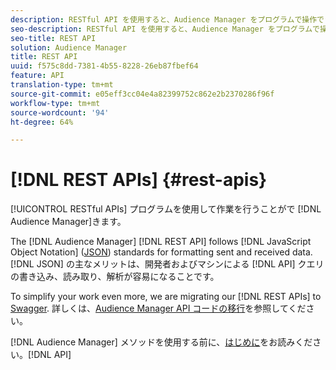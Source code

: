 ```yaml
---
description: RESTful API を使用すると、Audience Manager をプログラムで操作できます。
seo-description: RESTful API を使用すると、Audience Manager をプログラムで操作できます。
seo-title: REST API
solution: Audience Manager
title: REST API
uuid: f575c8dd-7381-4b55-8228-26eb87fbef64
feature: API
translation-type: tm+mt
source-git-commit: e05eff3cc04e4a82399752c862e2b2370286f96f
workflow-type: tm+mt
source-wordcount: '94'
ht-degree: 64%

---
```



# [!DNL REST APIs] {#rest-apis}

[!UICONTROL RESTful APIs] プログラムを使用して作業を行うことがで [!DNL Audience Manager]きます。

The [!DNL Audience Manager] [!DNL REST API] follows [!DNL JavaScript Object Notation] ([JSON](https://www.json.org/)) standards for formatting sent and received data. [!DNL JSON] の主なメリットは、開発者およびマシンによる [!DNL API] クエリの書き込み、読み取り、解析が容易になることです。

To simplify your work even more, we are migrating our [!DNL REST APIs] to [Swagger](https://swagger.io/solutions/api-documentation/). 詳しくは、[Audience Manager API コードの移行](/help/using/api/api-swagger-migration.md)を参照してください。

 [!DNL Audience Manager] メソッドを使用する前に、[はじめに](../../api/rest-api-main/aam-api-getting-started.md#getting-started-with-rest-apis)をお読みください。[!DNL API]
